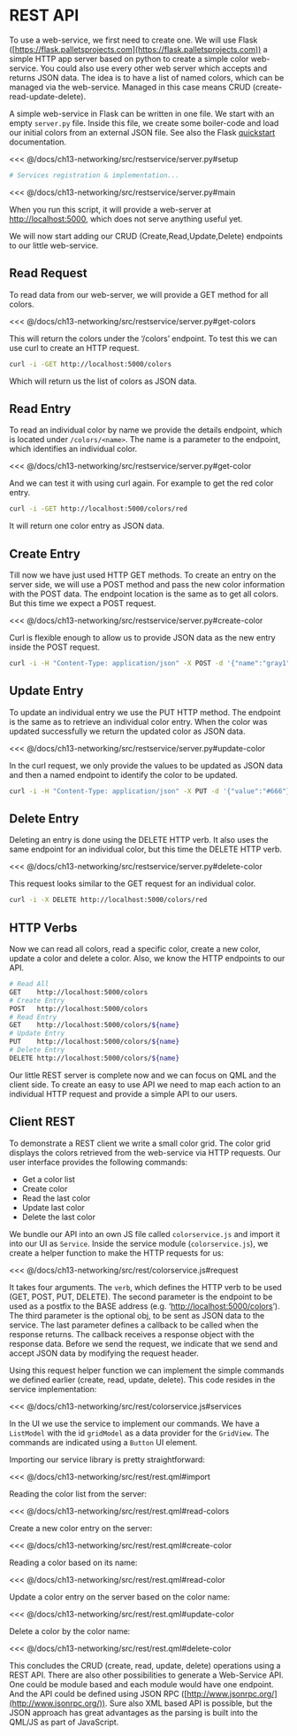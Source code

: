 # REST API

To use a web-service, we first need to create one. We will use Flask ([https://flask.palletsprojects.com](https://flask.palletsprojects.com)) a simple HTTP app server based on python to create a simple color web-service. You could also use every other web server which accepts and returns JSON data. The idea is to have a list of named colors, which can be managed via the web-service. Managed in this case means CRUD (create-read-update-delete).

A simple web-service in Flask can be written in one file. We start with an empty `server.py` file. Inside this file, we create some boiler-code and load our initial colors from an external JSON file. See also the Flask [quickstart](https://flask.palletsprojects.com/en/2.0.x/quickstart/) documentation.

<<< @/docs/ch13-networking/src/restservice/server.py#setup
```python
# Services registration & implementation...
```
<<< @/docs/ch13-networking/src/restservice/server.py#main

When you run this script, it will provide a web-server at [http://localhost:5000](http://localhost:5000), which does not serve anything useful yet.

We will now start adding our CRUD (Create,Read,Update,Delete) endpoints to our little web-service.

## Read Request

To read data from our web-server, we will provide a GET method for all colors.

<<< @/docs/ch13-networking/src/restservice/server.py#get-colors

This will return the colors under the ‘/colors’ endpoint. To test this we can use curl to create an HTTP request.

```sh
curl -i -GET http://localhost:5000/colors
```

Which will return us the list of colors as JSON data.

## Read Entry

To read an individual color by name we provide the details endpoint, which is located under `/colors/<name>`. The name is a parameter to the endpoint, which identifies an individual color.

<<< @/docs/ch13-networking/src/restservice/server.py#get-color

And we can test it with using curl again. For example to get the red color entry.

```sh
curl -i -GET http://localhost:5000/colors/red
```

It will return one color entry as JSON data.

## Create Entry

Till now we have just used HTTP GET methods. To create an entry on the server side, we will use a POST method and pass the new color information with the POST data. The endpoint location is the same as to get all colors. But this time we expect a POST request.

<<< @/docs/ch13-networking/src/restservice/server.py#create-color

Curl is flexible enough to allow us to provide JSON data as the new entry inside the POST request.

```sh
curl -i -H "Content-Type: application/json" -X POST -d '{"name":"gray1","value":"#333"}' http://localhost:5000/colors
```

## Update Entry

To update an individual entry we use the PUT HTTP method. The endpoint is the same as to retrieve an individual color entry. When the color was updated successfully we return the updated color as JSON data.

<<< @/docs/ch13-networking/src/restservice/server.py#update-color

In the curl request, we only provide the values to be updated as JSON data and then a named endpoint to identify the color to be updated.

```sh
curl -i -H "Content-Type: application/json" -X PUT -d '{"value":"#666"}' http://localhost:5000/colors/red
```


## Delete Entry

Deleting an entry is done using the DELETE HTTP verb. It also uses the same endpoint for an individual color, but this time the DELETE HTTP verb.

<<< @/docs/ch13-networking/src/restservice/server.py#delete-color

This request looks similar to the GET request for an individual color.

```sh
curl -i -X DELETE http://localhost:5000/colors/red
```

## HTTP Verbs

Now we can read all colors, read a specific color, create a new color, update a color and delete a color. Also, we know the HTTP endpoints to our API.

```sh
# Read All
GET    http://localhost:5000/colors
# Create Entry
POST   http://localhost:5000/colors
# Read Entry
GET    http://localhost:5000/colors/${name}
# Update Entry
PUT    http://localhost:5000/colors/${name}
# Delete Entry
DELETE http://localhost:5000/colors/${name}
```

Our little REST server is complete now and we can focus on QML and the client side. To create an easy to use API we need to map each action to an individual HTTP request and provide a simple API to our users.

## Client REST

To demonstrate a REST client we write a small color grid. The color grid displays the colors retrieved from the web-service via HTTP requests. Our user interface provides the following commands:

* Get a color list
* Create color
* Read the last color
* Update last color
* Delete the last color

We bundle our API into an own JS file called `colorservice.js` and import it into our UI as `Service`. Inside the service module (`colorservice.js`), we create a helper function to make the HTTP requests for us:

<<< @/docs/ch13-networking/src/rest/colorservice.js#request

It takes four arguments. The `verb`, which defines the HTTP verb to be used (GET, POST, PUT, DELETE). The second parameter is the endpoint to be used as a postfix to the BASE address (e.g. ‘[http://localhost:5000/colors](http://localhost:5000/colors)’). The third parameter is the optional obj, to be sent as JSON data to the service. The last parameter defines a callback to be called when the response returns. The callback receives a response object with the response data. Before we send the request, we indicate that we send and accept JSON data by modifying the request header.

Using this request helper function we can implement the simple commands we defined earlier (create, read, update, delete). This code resides in the service implementation:

<<< @/docs/ch13-networking/src/rest/colorservice.js#services

In the UI we use the service to implement our commands. We have a `ListModel` with the id `gridModel` as a data provider for the `GridView`. The commands are indicated using a `Button` UI element.

Importing our service library is pretty straightforward:

<<< @/docs/ch13-networking/src/rest/rest.qml#import

Reading the color list from the server:

<<< @/docs/ch13-networking/src/rest/rest.qml#read-colors

Create a new color entry on the server:

<<< @/docs/ch13-networking/src/rest/rest.qml#create-color

Reading a color based on its name:

<<< @/docs/ch13-networking/src/rest/rest.qml#read-color

Update a color entry on the server based on the color name:

<<< @/docs/ch13-networking/src/rest/rest.qml#update-color

Delete a color by the color name:

<<< @/docs/ch13-networking/src/rest/rest.qml#delete-color

This concludes the CRUD (create, read, update, delete) operations using a REST API. There are also other possibilities to generate a Web-Service API. One could be module based and each module would have one endpoint. And the API could be defined using JSON RPC ([http://www.jsonrpc.org/](http://www.jsonrpc.org/)). Sure also XML based API is possible, but the JSON approach has great advantages as the parsing is built into the QML/JS as part of JavaScript.



